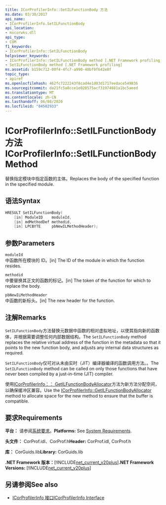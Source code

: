 ```yaml
---
title: ICorProfilerInfo::SetILFunctionBody 方法
ms.date: 03/30/2017
api_name:
- ICorProfilerInfo.SetILFunctionBody
api_location:
- mscorwks.dll
api_type:
- COM
f1_keywords:
- ICorProfilerInfo::SetILFunctionBody
helpviewer_keywords:
- ICorProfilerInfo::SetILFunctionBody method [.NET Framework profiling]
- SetILFunctionBody method [.NET Framework profiling]
ms.assetid: b159c712-00f4-4fc7-a990-40bf9f642e8f
topic_type:
- apiref
ms.openlocfilehash: 462fc7222243f8cad4e1d03d1717eedace549836
ms.sourcegitcommit: da21fc5a8cce1e028575acf31974681a1bc5aeed
ms.translationtype: MT
ms.contentlocale: zh-CN
ms.lasthandoff: 06/08/2020
ms.locfileid: "84502933"
---
```

# <a name="icorprofilerinfosetilfunctionbody-method"></a><span data-ttu-id="e6513-102">ICorProfilerInfo::SetILFunctionBody 方法</span><span class="sxs-lookup"><span data-stu-id="e6513-102">ICorProfilerInfo::SetILFunctionBody Method</span></span>
<span data-ttu-id="e6513-103">替换指定模块中指定函数的主体。</span><span class="sxs-lookup"><span data-stu-id="e6513-103">Replaces the body of the specified function in the specified module.</span></span>  
  
## <a name="syntax"></a><span data-ttu-id="e6513-104">语法</span><span class="sxs-lookup"><span data-stu-id="e6513-104">Syntax</span></span>  
  
```cpp  
HRESULT SetILFunctionBody(  
    [in] ModuleID    moduleId,  
    [in] mdMethodDef methodid,  
    [in] LPCBYTE     pbNewILMethodHeader);  
```  
  
## <a name="parameters"></a><span data-ttu-id="e6513-105">参数</span><span class="sxs-lookup"><span data-stu-id="e6513-105">Parameters</span></span>  
 `moduleId`  
 <span data-ttu-id="e6513-106">中函数所在模块的 ID。</span><span class="sxs-lookup"><span data-stu-id="e6513-106">[in] The ID of the module in which the function resides.</span></span>  
  
 `methodid`  
 <span data-ttu-id="e6513-107">中要替换其正文的函数的标记。</span><span class="sxs-lookup"><span data-stu-id="e6513-107">[in] The token of the function for which to replace the body.</span></span>  
  
 `pbNewILMethodHeader`  
 <span data-ttu-id="e6513-108">中函数的新标头。</span><span class="sxs-lookup"><span data-stu-id="e6513-108">[in] The new header for the function.</span></span>  
  
## <a name="remarks"></a><span data-ttu-id="e6513-109">注解</span><span class="sxs-lookup"><span data-stu-id="e6513-109">Remarks</span></span>  
 <span data-ttu-id="e6513-110">`SetILFunctionBody`方法替换元数据中函数的相对虚拟地址，以使其指向新的函数体，并根据需要调整任何内部数据结构。</span><span class="sxs-lookup"><span data-stu-id="e6513-110">The `SetILFunctionBody` method replaces the relative virtual address of the function in the metadata so that it points to the new function body, and adjusts any internal data structures as required.</span></span>  
  
 <span data-ttu-id="e6513-111">`SetILFunctionBody`仅可对从未由实时（JIT）编译器编译的函数调用方法。。</span><span class="sxs-lookup"><span data-stu-id="e6513-111">The `SetILFunctionBody` method can be called on only those functions that have never been compiled by a just-in-time (JIT) compiler.</span></span>  
  
 <span data-ttu-id="e6513-112">使用[ICorProfilerInfo：： GetILFunctionBodyAllocator](icorprofilerinfo-getilfunctionbodyallocator-method.md)方法为新方法分配空间，以确保缓冲区兼容。</span><span class="sxs-lookup"><span data-stu-id="e6513-112">Use the [ICorProfilerInfo::GetILFunctionBodyAllocator](icorprofilerinfo-getilfunctionbodyallocator-method.md) method to allocate space for the new method to ensure that the buffer is compatible.</span></span>  
  
## <a name="requirements"></a><span data-ttu-id="e6513-113">要求</span><span class="sxs-lookup"><span data-stu-id="e6513-113">Requirements</span></span>  
 <span data-ttu-id="e6513-114">**平台：** 请参阅[系统要求](../../get-started/system-requirements.md)。</span><span class="sxs-lookup"><span data-stu-id="e6513-114">**Platforms:** See [System Requirements](../../get-started/system-requirements.md).</span></span>  
  
 <span data-ttu-id="e6513-115">**头文件：** CorProf.idl、CorProf.h</span><span class="sxs-lookup"><span data-stu-id="e6513-115">**Header:** CorProf.idl, CorProf.h</span></span>  
  
 <span data-ttu-id="e6513-116">**库：** CorGuids.lib</span><span class="sxs-lookup"><span data-stu-id="e6513-116">**Library:** CorGuids.lib</span></span>  
  
 <span data-ttu-id="e6513-117">**.NET Framework 版本：**[!INCLUDE[net_current_v20plus](../../../../includes/net-current-v20plus-md.md)]</span><span class="sxs-lookup"><span data-stu-id="e6513-117">**.NET Framework Versions:** [!INCLUDE[net_current_v20plus](../../../../includes/net-current-v20plus-md.md)]</span></span>  
  
## <a name="see-also"></a><span data-ttu-id="e6513-118">另请参阅</span><span class="sxs-lookup"><span data-stu-id="e6513-118">See also</span></span>

- [<span data-ttu-id="e6513-119">ICorProfilerInfo 接口</span><span class="sxs-lookup"><span data-stu-id="e6513-119">ICorProfilerInfo Interface</span></span>](icorprofilerinfo-interface.md)
